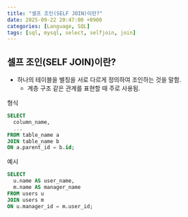 ```yaml
---
title: "셀프 조인(SELF JOIN)이란?"
date: 2025-09-22 20:47:00 +0900
categories: [Language, SQL]
tags: [sql, mysql, select, selfjoin, join]
---
```


## **셀프 조인(SELF JOIN)이란?**
- 하나의 테이블을 별칭을 서로 다르게 정의하여 조인하는 것을 말함.
  - 계층 구조 같은 관계를 표현할 때 주로 사용됨.

형식
```sql
SELECT 
  column_name,
  ...
FROM table_name a
JOIN table_name b
ON a.parent_id = b.id;
```

예시
```sql
SELECT
  u.name AS user_name,
  m.name AS manager_name
FROM users u
JOIN users m 
ON u.manager_id = m.user_id;
```